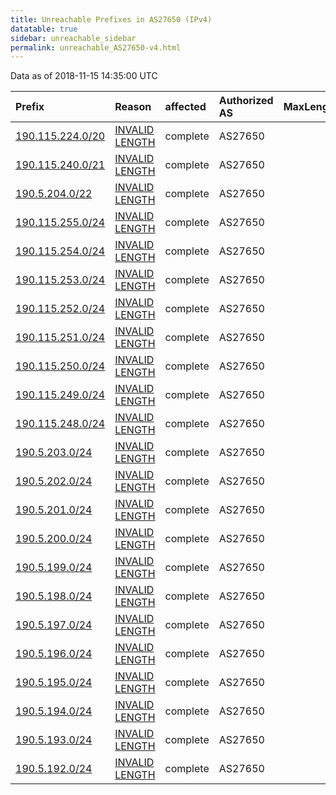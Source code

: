 ```yaml
---
title: Unreachable Prefixes in AS27650 (IPv4)
datatable: true
sidebar: unreachable_sidebar
permalink: unreachable_AS27650-v4.html
---
```


Data as of 2018-11-15 14:35:00 UTC


<div class="datatable-begin"></div>

| Prefix                                                     | Reason                                                                                                     | affected   | Authorized AS   |   MaxLength | Anchor                                         |   unreachable /24s |
|:-----------------------------------------------------------|:-----------------------------------------------------------------------------------------------------------|:-----------|:----------------|------------:|:-----------------------------------------------|-------------------:|
| [190.115.224.0/20](https://stat.ripe.net/190.115.224.0/20) | [INVALID LENGTH](https://rpki-validator.ripe.net/announcement-preview?asn=AS27650&prefix=190.115.224.0/20) | complete   | AS27650         |          19 | [LACNIC](unreachable_LACNIC_RPKI_Root-v4.html) |                 16 |
| [190.115.240.0/21](https://stat.ripe.net/190.115.240.0/21) | [INVALID LENGTH](https://rpki-validator.ripe.net/announcement-preview?asn=AS27650&prefix=190.115.240.0/21) | complete   | AS27650         |          19 | [LACNIC](unreachable_LACNIC_RPKI_Root-v4.html) |                  8 |
| [190.5.204.0/22](https://stat.ripe.net/190.5.204.0/22)     | [INVALID LENGTH](https://rpki-validator.ripe.net/announcement-preview?asn=AS27650&prefix=190.5.204.0/22)   | complete   | AS27650         |          20 | [LACNIC](unreachable_LACNIC_RPKI_Root-v4.html) |                  4 |
| [190.115.255.0/24](https://stat.ripe.net/190.115.255.0/24) | [INVALID LENGTH](https://rpki-validator.ripe.net/announcement-preview?asn=AS27650&prefix=190.115.255.0/24) | complete   | AS27650         |          19 | [LACNIC](unreachable_LACNIC_RPKI_Root-v4.html) |                  1 |
| [190.115.254.0/24](https://stat.ripe.net/190.115.254.0/24) | [INVALID LENGTH](https://rpki-validator.ripe.net/announcement-preview?asn=AS27650&prefix=190.115.254.0/24) | complete   | AS27650         |          19 | [LACNIC](unreachable_LACNIC_RPKI_Root-v4.html) |                  1 |
| [190.115.253.0/24](https://stat.ripe.net/190.115.253.0/24) | [INVALID LENGTH](https://rpki-validator.ripe.net/announcement-preview?asn=AS27650&prefix=190.115.253.0/24) | complete   | AS27650         |          19 | [LACNIC](unreachable_LACNIC_RPKI_Root-v4.html) |                  1 |
| [190.115.252.0/24](https://stat.ripe.net/190.115.252.0/24) | [INVALID LENGTH](https://rpki-validator.ripe.net/announcement-preview?asn=AS27650&prefix=190.115.252.0/24) | complete   | AS27650         |          19 | [LACNIC](unreachable_LACNIC_RPKI_Root-v4.html) |                  1 |
| [190.115.251.0/24](https://stat.ripe.net/190.115.251.0/24) | [INVALID LENGTH](https://rpki-validator.ripe.net/announcement-preview?asn=AS27650&prefix=190.115.251.0/24) | complete   | AS27650         |          19 | [LACNIC](unreachable_LACNIC_RPKI_Root-v4.html) |                  1 |
| [190.115.250.0/24](https://stat.ripe.net/190.115.250.0/24) | [INVALID LENGTH](https://rpki-validator.ripe.net/announcement-preview?asn=AS27650&prefix=190.115.250.0/24) | complete   | AS27650         |          19 | [LACNIC](unreachable_LACNIC_RPKI_Root-v4.html) |                  1 |
| [190.115.249.0/24](https://stat.ripe.net/190.115.249.0/24) | [INVALID LENGTH](https://rpki-validator.ripe.net/announcement-preview?asn=AS27650&prefix=190.115.249.0/24) | complete   | AS27650         |          19 | [LACNIC](unreachable_LACNIC_RPKI_Root-v4.html) |                  1 |
| [190.115.248.0/24](https://stat.ripe.net/190.115.248.0/24) | [INVALID LENGTH](https://rpki-validator.ripe.net/announcement-preview?asn=AS27650&prefix=190.115.248.0/24) | complete   | AS27650         |          19 | [LACNIC](unreachable_LACNIC_RPKI_Root-v4.html) |                  1 |
| [190.5.203.0/24](https://stat.ripe.net/190.5.203.0/24)     | [INVALID LENGTH](https://rpki-validator.ripe.net/announcement-preview?asn=AS27650&prefix=190.5.203.0/24)   | complete   | AS27650         |          20 | [LACNIC](unreachable_LACNIC_RPKI_Root-v4.html) |                  1 |
| [190.5.202.0/24](https://stat.ripe.net/190.5.202.0/24)     | [INVALID LENGTH](https://rpki-validator.ripe.net/announcement-preview?asn=AS27650&prefix=190.5.202.0/24)   | complete   | AS27650         |          20 | [LACNIC](unreachable_LACNIC_RPKI_Root-v4.html) |                  1 |
| [190.5.201.0/24](https://stat.ripe.net/190.5.201.0/24)     | [INVALID LENGTH](https://rpki-validator.ripe.net/announcement-preview?asn=AS27650&prefix=190.5.201.0/24)   | complete   | AS27650         |          20 | [LACNIC](unreachable_LACNIC_RPKI_Root-v4.html) |                  1 |
| [190.5.200.0/24](https://stat.ripe.net/190.5.200.0/24)     | [INVALID LENGTH](https://rpki-validator.ripe.net/announcement-preview?asn=AS27650&prefix=190.5.200.0/24)   | complete   | AS27650         |          20 | [LACNIC](unreachable_LACNIC_RPKI_Root-v4.html) |                  1 |
| [190.5.199.0/24](https://stat.ripe.net/190.5.199.0/24)     | [INVALID LENGTH](https://rpki-validator.ripe.net/announcement-preview?asn=AS27650&prefix=190.5.199.0/24)   | complete   | AS27650         |          20 | [LACNIC](unreachable_LACNIC_RPKI_Root-v4.html) |                  1 |
| [190.5.198.0/24](https://stat.ripe.net/190.5.198.0/24)     | [INVALID LENGTH](https://rpki-validator.ripe.net/announcement-preview?asn=AS27650&prefix=190.5.198.0/24)   | complete   | AS27650         |          20 | [LACNIC](unreachable_LACNIC_RPKI_Root-v4.html) |                  1 |
| [190.5.197.0/24](https://stat.ripe.net/190.5.197.0/24)     | [INVALID LENGTH](https://rpki-validator.ripe.net/announcement-preview?asn=AS27650&prefix=190.5.197.0/24)   | complete   | AS27650         |          20 | [LACNIC](unreachable_LACNIC_RPKI_Root-v4.html) |                  1 |
| [190.5.196.0/24](https://stat.ripe.net/190.5.196.0/24)     | [INVALID LENGTH](https://rpki-validator.ripe.net/announcement-preview?asn=AS27650&prefix=190.5.196.0/24)   | complete   | AS27650         |          20 | [LACNIC](unreachable_LACNIC_RPKI_Root-v4.html) |                  1 |
| [190.5.195.0/24](https://stat.ripe.net/190.5.195.0/24)     | [INVALID LENGTH](https://rpki-validator.ripe.net/announcement-preview?asn=AS27650&prefix=190.5.195.0/24)   | complete   | AS27650         |          20 | [LACNIC](unreachable_LACNIC_RPKI_Root-v4.html) |                  1 |
| [190.5.194.0/24](https://stat.ripe.net/190.5.194.0/24)     | [INVALID LENGTH](https://rpki-validator.ripe.net/announcement-preview?asn=AS27650&prefix=190.5.194.0/24)   | complete   | AS27650         |          20 | [LACNIC](unreachable_LACNIC_RPKI_Root-v4.html) |                  1 |
| [190.5.193.0/24](https://stat.ripe.net/190.5.193.0/24)     | [INVALID LENGTH](https://rpki-validator.ripe.net/announcement-preview?asn=AS27650&prefix=190.5.193.0/24)   | complete   | AS27650         |          20 | [LACNIC](unreachable_LACNIC_RPKI_Root-v4.html) |                  1 |
| [190.5.192.0/24](https://stat.ripe.net/190.5.192.0/24)     | [INVALID LENGTH](https://rpki-validator.ripe.net/announcement-preview?asn=AS27650&prefix=190.5.192.0/24)   | complete   | AS27650         |          20 | [LACNIC](unreachable_LACNIC_RPKI_Root-v4.html) |                  1 |

<div class="datatable-end"></div>